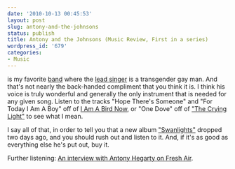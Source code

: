 ```yaml
---
date: '2010-10-13 00:45:53'
layout: post
slug: antony-and-the-johnsons
status: publish
title: Antony and the Johnsons (Music Review, First in a series)
wordpress_id: '679'
categories:
- Music
---
```


is my favorite [band](http://en.wikipedia.org/wiki/Antony_and_the_Johnsons) where the [lead singer](http://en.wikipedia.org/wiki/Antony_Hegarty) is a transgender gay man.  And that's not nearly the back-handed compliment that you think it is.  I think his voice is truly wonderful and generally the only instrument that is needed for any given song.  Listen to the tracks "Hope There's Someone" and "For Today I Am A Boy" off of [I Am A Bird Now](http://www.myspace.com/antonyandthejohnsons/music/albums/i-am-a-bird-now-16805700), or "One Dove" off of ["The Crying Light"](http://www.myspace.com/antonyandthejohnsons/music/albums/the-crying-light-11921958) to see what I mean.

I say all of that, in order to tell you that a new album ["Swanlights"](http://www.swanlights.com/) dropped two days ago, and you should rush out and listen to it.  And, if it's as good as everything else he's put out, buy it.

Further listening: [An interview with Antony Hegarty on Fresh Air](http://www.npr.org/templates/story/story.php?storyId=100162285).
